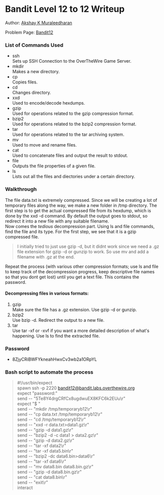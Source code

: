 # Bandit Level 12 to 12 Writeup

Author: [Akshay K Muraleedharan](https://github.com/Quantum_Glitch)


Problem Page: [Bandit12](https://overthewire.org/wargames/bandit/bandit13.html)
### List of Commands Used
* ssh  
Sets up SSH Connection to the OverTheWire Game Server.
* mkdir  
Makes a new directory.
* cp  
Copies files.
* cd  
Changes directory.
* xxd  
Used to encode/decode hexdumps.
* gzip  
Used for operations related to the gzip compression format.
* bzip2  
Used for operations related to the bzip2 compression format.
* tar  
Used for operations related to the tar archiving system.
* mv  
Used to move and rename files.
* cat  
Used to concatenate files and output the result to stdout.
* file  
Outputs the file properties of a given file.
* ls  
Lists out all the files and diectories under a certain directory.
### Walkthrough
The file data.txt is extremely compressed. Since we will be creating a lot of temporary files along the way, we make a new folder in /tmp directory. The first step is to get the actual compressed file from its hexdump, which is done by the xxd -d command. By default the output goes to stdout, so redirect it into a new file with any suitable filename.  
Now comes the _tedious_ decompression part. Using ls and file commands, find the file and its type. For the first step, we see that it is a gzip compressed file.  
> I initially tried to just use gzip -d, but it didnt work since we need a .gz file extension for gzip -d or gunzip to work. So use mv and add a filename with .gz at the end.

Repeat the process (with various other compression formats; use ls and file to keep track of the decompression progress, keep descriptive file names so that you dont get lost) until you get a text file. This contains the password.


#### Decompressing files in various formats:  
1. gzip  
Make sure the file has a .gz extension. Use gzip -d or gunzip.
2. bzip2  
Use bzip -d. Redirect the output to a new file.
3. tar  
Use tar -xf or -xvf if you want a more detailed description of what's happening. Use ls to find the extracted file.
### Password
* 8ZjyCRiBWFYkneahHwxCv3wb2a1ORpYL
### Bash script to automate the process
> #!/usr/bin/expect  
spawn ssh -p 2220 bandit12@bandit.labs.overthewire.org  
expect "password:"  
send -- "5Te8Y4drgCRfCx8ugdwuEX8KFC6k2EUu\r"  
expect "$ "  
send -- "mkdir /tmp/temporaryb12\r"  
send -- "cp data.txt /tmp/temporaryb12\r"  
send -- "cd /tmp/temporaryb12\r"  
send -- "xxd -r data.txt>data1.gz\r"  
send -- "gzip -d data1.gz\r"  
send -- "bzip2 -d -c data1 > data2.gz\r"  
send -- "gzip -d data2.gz\r"  
send -- "tar -xf data2\r"  
send -- "tar -xf data5.bin\r"  
send -- "bzip2 -dc data6.bin>data6\r"  
send -- "tar -xf data6\r"  
send -- "mv data8.bin data8.bin.gz\r"  
send -- "gzip -d data8.bin.gz\r"  
send -- "cat data8.bin\r"  
send -- "exit\r"  
interact

